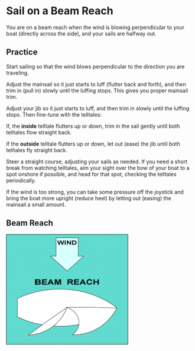 # Sail on a Beam Reach

You are on a beam reach when the wind is blowing perpendicular to your boat (directly across the side), and your sails are halfway out.

## Practice

Start sailing so that the wind blows perpendicular to the direction you are traveling.

Adjust the mainsail so it just starts to luff (flutter back and forth), and then trim in (pull in) slowly until the luffing stops. This gives you proper mainsail trim.

Adjust your jib so it just starts to luff, and then trim in slowly until the luffing stops. Then fine-tune with the telltales:

If, the **inside** telltale flutters up or down, trim in the sail gently until both telltales flow straight back.

If the **outside** telltale flutters up or down, let out (ease) the jib until both telltales fly straight back.

Steer a straight course, adjusting your sails as needed. If you need a short break from watching telltales, aim your sight over the bow of your boat to a spot onshore if possible, and head for that spot, checking the telltales periodically.

If the wind is too strong, you can take some pressure off the joystick and bring the boat more upright (reduce heel) by letting out (easing) the mainsail a small amount.

## Beam Reach

![Beam Reach](images/beam_reach.png)
